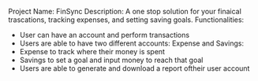 Project Name: FinSync
Description: A one stop solution for your finaical trascations, tracking expenses, and setting saving goals. 
Functionalities: 
- User can have an account and perform transactions
- Users are able to have two different accounts: Expense and Savings:
- Expense to track where their money is spent
- Savings to set a goal and input money to reach that goal
- Users are able to generate and download a report oftheir user account

